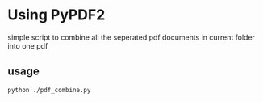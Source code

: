 # Using PyPDF2
simple script to combine all the seperated pdf documents in current folder into one pdf

## usage
```console
python ./pdf_combine.py
```
